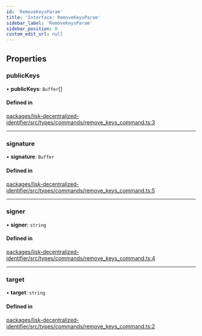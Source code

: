 ```yaml
---
id: 'RemoveKeysParam'
title: 'Interface: RemoveKeysParam'
sidebar_label: 'RemoveKeysParam'
sidebar_position: 0
custom_edit_url: null
---
```


## Properties

### publicKeys

• **publicKeys**: `Buffer`[]

#### Defined in

[packages/lisk-decentralized-identifier/src/types/commands/remove_keys_command.ts:3](https://github.com/aldhosutra/lisk-did/blob/2b84b93/packages/lisk-decentralized-identifier/src/types/commands/remove_keys_command.ts#L3)

---

### signature

• **signature**: `Buffer`

#### Defined in

[packages/lisk-decentralized-identifier/src/types/commands/remove_keys_command.ts:5](https://github.com/aldhosutra/lisk-did/blob/2b84b93/packages/lisk-decentralized-identifier/src/types/commands/remove_keys_command.ts#L5)

---

### signer

• **signer**: `string`

#### Defined in

[packages/lisk-decentralized-identifier/src/types/commands/remove_keys_command.ts:4](https://github.com/aldhosutra/lisk-did/blob/2b84b93/packages/lisk-decentralized-identifier/src/types/commands/remove_keys_command.ts#L4)

---

### target

• **target**: `string`

#### Defined in

[packages/lisk-decentralized-identifier/src/types/commands/remove_keys_command.ts:2](https://github.com/aldhosutra/lisk-did/blob/2b84b93/packages/lisk-decentralized-identifier/src/types/commands/remove_keys_command.ts#L2)
